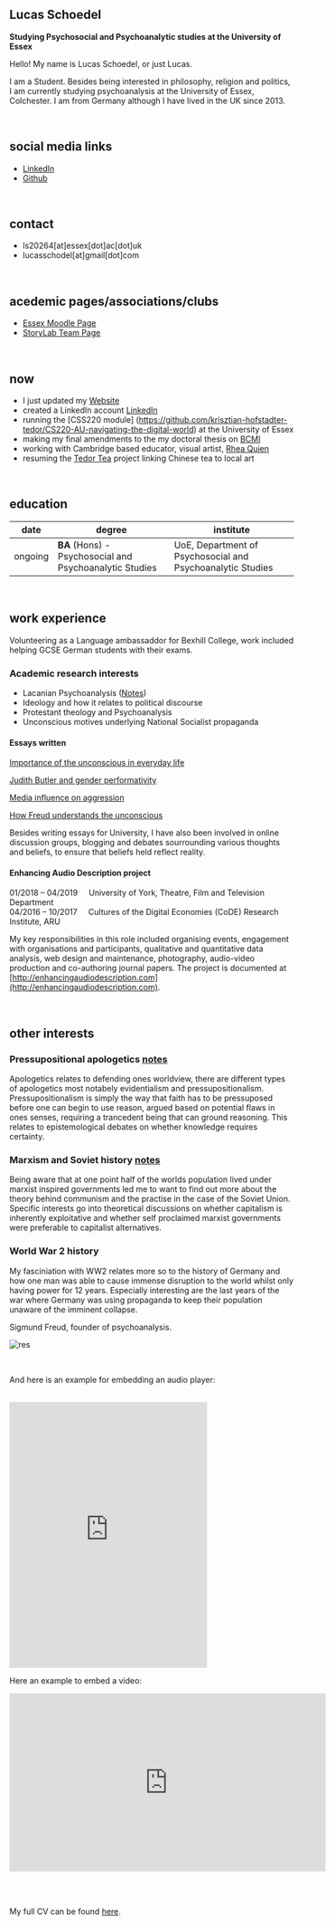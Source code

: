 ## Lucas Schoedel
**Studying Psychosocial and Psychoanalytic studies at the University of Essex**  

Hello! My name is Lucas Schoedel, or just Lucas. 

I am a Student. Besides being interested in philosophy, religion and politics, I am currently studying psychoanalysis at the University of Essex, Colchester. I am from Germany although I have lived in the UK since 2013. 

<br>

## social media links
- [LinkedIn](https://www.linkedin.com/in/lucas-schoedel-1a5649225/)
- [Github](https://github.com/2001057)

<br>

## contact
- ls20264[at]essex[dot]ac[dot]uk
- lucasschodel[at]gmail[dot]com

<br>

## acedemic pages/associations/clubs
- [Essex Moodle Page](https://moodle.essex.ac.uk/user/profile.php?id=164180)
- [StoryLab Team Page](https://storylabresearch.com/team/)

<br>

## now
- I just updated my [Website](https://2001057.github.io/CS220-AU-portfolio/)
- created a LinkedIn account [LinkedIn](https://www.linkedin.com/in/lucas-schoedel-1a5649225/)
- running the [CSS220 module] (https://github.com/krisztian-hofstadter-tedor/CS220-AU-navigating-the-digital-world) at the University of Essex
- making my final amendments to the my doctoral thesis on [BCMI](https://bcmi.khofstadter.com/)
- working with Cambridge based educator, visual artist, [Rhea Quien](http://rq-art.com/)
- resuming the [Tedor Tea](http://tedortea.com/) project linking Chinese tea to local art

<br>

## education

| date | degree | institute |
--- | --- | ---
| ongoing | **BA** (Hons) - Psychosocial and Psychoanalytic Studies | UoE, Department of Psychosocial and Psychoanalytic Studies |

<br>

## work experience
Volunteering as a Language ambassaddor for Bexhill College, work included helping GCSE German students with their exams.

### Academic research interests
- Lacanian Psychoanalysis ([Notes](https://github.com/2001057/CS220-AU-portfolio/blob/main/assets/img/Lacan.pdf))
- Ideology and how it relates to political discourse
- Protestant theology and Psychoanalysis
- Unconscious motives underlying National Socialist propaganda

#### Essays written
[Importance of the unconscious in everyday life](https://github.com/2001057/CS220-AU-portfolio/blob/main/assets/img/Unconscious%20Essay_2001057.pdf)

[Judith Butler and gender performativity](https://github.com/2001057/CS220-AU-portfolio/blob/main/assets/img/PA134_2001057.pdf)

[Media influence on aggression](https://github.com/2001057/CS220-AU-portfolio/blob/main/assets/img/Media%20influence%20on%20aggression.pdf)

[How Freud understands the unconscious](https://github.com/2001057/CS220-AU-portfolio/blob/main/assets/img/PA208_2001057%20Freud.pdf)

Besides writing essays for University, I have also been involved in online discussion groups, blogging and debates sourrounding various thoughts and beliefs, to ensure that beliefs held reflect reality.

#### Enhancing Audio Description project
01/2018 – 04/2019 &nbsp; &nbsp; University of York, Theatre, Film and Television Department  
04/2016 – 10/2017 &nbsp; &nbsp; Cultures of the Digital Economies (CoDE) Research Institute, ARU  

My key responsibilities in this role included organising events, engagement with organisations and participants, qualitative and quantitative data analysis, web design and maintenance, photography, audio-video production and co-authoring journal papers. The project is documented at [http://enhancingaudiodescription.com](http://enhancingaudiodescription.com).

<br>

## other interests
### Pressupositional apologetics [notes](https://github.com/2001057/CS220-AU-portfolio/blob/main/assets/img/Pressupositionalism.pdf)

Apologetics relates to defending ones worldview, there are different types of apologetics most notabely evidentialism and pressupositionalism. Pressupositionalism is simply the way that faith has to be pressuposed before one can begin to use reason, argued based on potential flaws in ones senses, requiring a trancedent being that can ground reasoning. This relates to epistemological debates on whether knowledge requires certainty. 

### Marxism and Soviet history [notes](https://github.com/2001057/CS220-AU-portfolio/blob/main/assets/img/Marxism.pdf)
Being aware that at one point half of the worlds population lived under marxist inspired governments led me to want to find out more about the theory behind communism and the practise in the case of the Soviet Union. Specific interests go into theoretical discussions on whether capitalism is inherently exploitative and whether self proclaimed marxist governments were preferable to capitalist alternatives.

### World War 2 history
My fasciniation with WW2 relates more so to the history of Germany and how one man was able to cause immense disruption to the world whilst only having power for 12 years. Especially interesting are the last years of the war where Germany was using propaganda to keep their population unaware of the imminent collapse.
<br>

Sigmund Freud, founder of psychoanalysis.

![res](https://3.bp.blogspot.com/-1FNoZfnwoaE/UtrZ1l-OtAI/AAAAAAAAAd0/S7qHe4trZbI/s1600/Sigmund+Freud.jpg)

<br>

And here is an example for embedding an audio player:

<br>

<iframe style="border: 0; width: 350px; height: 470px;" src="https://bandcamp.com/EmbeddedPlayer/album=3437348308/size=large/bgcol=ffffff/linkcol=0687f5/tracklist=false/transparent=true/" seamless><a href="https://tedor.bandcamp.com/album/secret-place-remixes">Secret Place + Remixes by Krisztián | tEdör | Hofstädter</a></iframe>

<br>

Here an example to embed a video:

<iframe width="560" height="315" src="https://www.youtube.com/embed/2nk_eLk1kGY" title="YouTube video player" frameborder="0" allow="accelerometer; autoplay; clipboard-write; encrypted-media; gyroscope; picture-in-picture" allowfullscreen></iframe>

<br><br> 

My full CV can be found [here](https://khofstadter.com/assets/doc/KHofstader-CV.pdf).
